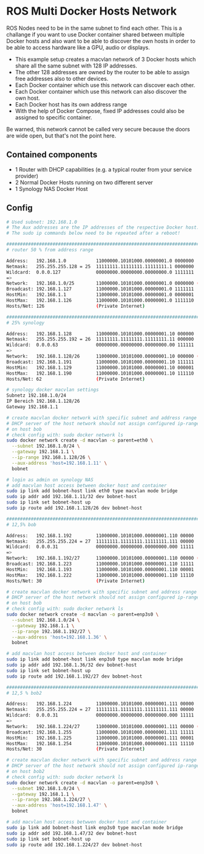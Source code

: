# ROS Multi Docker Hosts Network

ROS Nodes need to be in the same subnet to find each other. This is a challange if you want to use Docker container shared between multiple Docker hosts and also want to be able to discover the own hosts in order to be able to access hardware like a GPU, audio or displays.

* This example setup creates a macvlan network of 3 Docker hosts which share all the same subnet with 128 IP addresses. 
* The other 128 addresses are owned by the router to be able to assign free addresses also to other devices.
* Each Docker container which use this network can discover each other.
* Each Docker container which use this network can also discover the own host.
* Each Docker host has its own address range
* With the help of Docker Compose, fixed IP addresses could also be assigned to specific container.

Be warned, this network cannot be called very secure because the doors are wide open, but that's not the point here.

## Contained components
- 1 Router with DHCP capabilities (e.g. a typical router from your service provider)
- 2 Normal Docker Hosts running on two different server
- 1 Synology NAS Docker Host

## Config
```bash
# Used subnet: 192.168.1.0
# The Aux addresses are the IP addresses of the respective Docker host.
# The sudo ip commands below need to be repeated after a reboot!

################################################################################
# router 50 % from address range

Address:   192.168.1.0           11000000.10101000.00000001.0 0000000
Netmask:   255.255.255.128 = 25  11111111.11111111.11111111.1 0000000
Wildcard:  0.0.0.127             00000000.00000000.00000000.0 1111111
=>
Network:   192.168.1.0/25        11000000.10101000.00000001.0 0000000 (Class C)
Broadcast: 192.168.1.127         11000000.10101000.00000001.0 1111111
HostMin:   192.168.1.1           11000000.10101000.00000001.0 0000001
HostMax:   192.168.1.126         11000000.10101000.00000001.0 1111110
Hosts/Net: 126                   (Private Internet)

################################################################################
# 25% synology

Address:   192.168.1.128         11000000.10101000.00000001.10 000000
Netmask:   255.255.255.192 = 26  11111111.11111111.11111111.11 000000
Wildcard:  0.0.0.63              00000000.00000000.00000000.00 111111
=>
Network:   192.168.1.128/26      11000000.10101000.00000001.10 000000 (Class C)
Broadcast: 192.168.1.191         11000000.10101000.00000001.10 111111
HostMin:   192.168.1.129         11000000.10101000.00000001.10 000001
HostMax:   192.168.1.190         11000000.10101000.00000001.10 111110
Hosts/Net: 62                    (Private Internet)

# synology docker macvlan settings
Subnetz 192.168.1.0/24
IP Bereich 192.168.1.128/26
Gateway 192.168.1.1

# create macvlan docker network with specific subnet and address range
# DHCP server of the host network should not assign configured ip-range
# on host bob
# check config with: sudo docker network ls
sudo docker network create -d macvlan -o parent=eth0 \
  --subnet 192.168.1.0/24 \
  --gateway 192.168.1.1 \
  --ip-range 192.168.1.128/26 \
  --aux-address 'host=192.168.1.11' \
  bobnet

# login as admin on synology NAS
# add macvlan host access between docker host and container
sudo ip link add bobnet-host link eth0 type macvlan mode bridge
sudo ip addr add 192.168.1.11/32 dev bobnet-host
sudo ip link set bobnet-host up
sudo ip route add 192.168.1.128/26 dev bobnet-host

################################################################################
# 12,5% bob

Address:   192.168.1.192         11000000.10101000.00000001.110 00000
Netmask:   255.255.255.224 = 27  11111111.11111111.11111111.111 00000
Wildcard:  0.0.0.31              00000000.00000000.00000000.000 11111
=>
Network:   192.168.1.192/27      11000000.10101000.00000001.110 00000 (Class C)
Broadcast: 192.168.1.223         11000000.10101000.00000001.110 11111
HostMin:   192.168.1.193         11000000.10101000.00000001.110 00001
HostMax:   192.168.1.222         11000000.10101000.00000001.110 11110
Hosts/Net: 30                    (Private Internet)

# create macvlan docker network with specific subnet and address range
# DHCP server of the host network should not assign configured ip-range
# on host bob
# check config with: sudo docker network ls
sudo docker network create -d macvlan -o parent=enp3s0 \
  --subnet 192.168.1.0/24 \
  --gateway 192.168.1.1 \
  --ip-range 192.168.1.192/27 \
  --aux-address 'host=192.168.1.36' \
  bobnet

# add macvlan host access between docker host and container
sudo ip link add bobnet-host link enp3s0 type macvlan mode bridge
sudo ip addr add 192.168.1.36/32 dev bobnet-host
sudo ip link set bobnet-host up
sudo ip route add 192.168.1.192/27 dev bobnet-host

################################################################################
# 12,5 % bob2

Address:   192.168.1.224         11000000.10101000.00000001.111 00000
Netmask:   255.255.255.224 = 27  11111111.11111111.11111111.111 00000
Wildcard:  0.0.0.31              00000000.00000000.00000000.000 11111
=>
Network:   192.168.1.224/27      11000000.10101000.00000001.111 00000 (Class C)
Broadcast: 192.168.1.255         11000000.10101000.00000001.111 11111
HostMin:   192.168.1.225         11000000.10101000.00000001.111 00001
HostMax:   192.168.1.254         11000000.10101000.00000001.111 11110
Hosts/Net: 30                    (Private Internet)

# create macvlan docker network with specific subnet and address range
# DHCP server of the host network should not assign configured ip-range
# on host bob2
# check config with: sudo docker network ls
sudo docker network create -d macvlan -o parent=enp3s0 \
  --subnet 192.168.1.0/24 \
  --gateway 192.168.1.1 \
  --ip-range 192.168.1.224/27 \
  --aux-address 'host=192.168.1.47' \
  bobnet

# add macvlan host access betwwen docker host and container
sudo ip link add bobnet-host link enp3s0 type macvlan mode bridge
sudo ip addr add 192.168.1.47/32 dev bobnet-host
sudo ip link set bobnet-host up
sudo ip route add 192.168.1.224/27 dev bobnet-host
```
